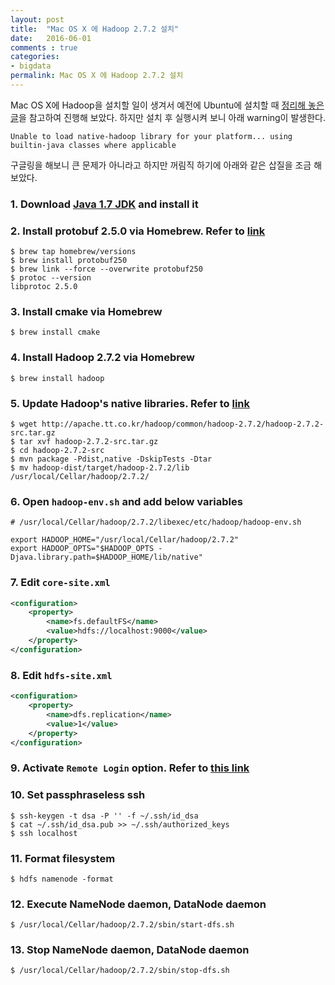```yaml
---
layout: post
title:  "Mac OS X 에 Hadoop 2.7.2 설치"
date:   2016-06-01
comments : true
categories:
- bigdata
permalink: Mac OS X 에 Hadoop 2.7.2 설치
---
```


Mac OS X에 Hadoop을 설치할 일이 생겨서 예전에 Ubuntu에 설치할 때 [정리해 놓은 글](http://githubsmilo.github.io/Ubuntu%2015.10%EC%97%90%20Hadoop%202.6.4%20%EC%84%A4%EC%B9%98)을 참고하여 진행해 보았다. 하지만 설치 후 실행시켜 보니 아래 warning이 발생한다.

`Unable to load native-hadoop library for your platform... using builtin-java classes where applicable`

구글링을 해보니 큰 문제가 아니라고 하지만 꺼림직 하기에 아래와 같은 삽질을 조금 해보았다.

### 1. Download [Java 1.7 JDK](http://www.oracle.com/technetwork/java/javase/downloads/jdk7-downloads-1880260.html) and install it

### 2. Install protobuf 2.5.0 via Homebrew. Refer to [link](http://stackoverflow.com/a/23760535)

```shell
$ brew tap homebrew/versions
$ brew install protobuf250
$ brew link --force --overwrite protobuf250
$ protoc --version
libprotoc 2.5.0
```

### 3. Install cmake via Homebrew

```shell
$ brew install cmake
```

### 4. Install Hadoop 2.7.2 via Homebrew

```shell
$ brew install hadoop
```

### 5. Update Hadoop's native libraries. Refer to [link](http://hadoop.apache.org/docs/current/hadoop-project-dist/hadoop-common/NativeLibraries.html)

```shell
$ wget http://apache.tt.co.kr/hadoop/common/hadoop-2.7.2/hadoop-2.7.2-src.tar.gz 
$ tar xvf hadoop-2.7.2-src.tar.gz
$ cd hadoop-2.7.2-src
$ mvn package -Pdist,native -DskipTests -Dtar
$ mv hadoop-dist/target/hadoop-2.7.2/lib /usr/local/Cellar/hadoop/2.7.2/
```

### 6. Open `hadoop-env.sh` and add below variables

```shell
# /usr/local/Cellar/hadoop/2.7.2/libexec/etc/hadoop/hadoop-env.sh

export HADOOP_HOME="/usr/local/Cellar/hadoop/2.7.2"
export HADOOP_OPTS="$HADOOP_OPTS -Djava.library.path=$HADOOP_HOME/lib/native"
```

### 7. Edit `core-site.xml`

```xml
<configuration>
    <property>
        <name>fs.defaultFS</name>
        <value>hdfs://localhost:9000</value>
    </property>
</configuration>
```

### 8. Edit `hdfs-site.xml`

```xml
<configuration>
    <property>
        <name>dfs.replication</name>
        <value>1</value>
    </property>
</configuration>
```

### 9. Activate `Remote Login` option. Refer to [this link](http://stackoverflow.com/a/6313937)

### 10. Set passphraseless ssh

```shell
$ ssh-keygen -t dsa -P '' -f ~/.ssh/id_dsa
$ cat ~/.ssh/id_dsa.pub >> ~/.ssh/authorized_keys
$ ssh localhost
```

### 11. Format filesystem

```shell
$ hdfs namenode -format
```

### 12. Execute NameNode daemon, DataNode daemon

```shell
$ /usr/local/Cellar/hadoop/2.7.2/sbin/start-dfs.sh
```

### 13. Stop NameNode daemon, DataNode daemon

```shell
$ /usr/local/Cellar/hadoop/2.7.2/sbin/stop-dfs.sh
```

